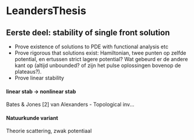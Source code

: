 # LeandersThesis

## Eerste deel: stability of single front solution
- Prove existence of solutions to PDE with functional analysis etc
- Prove rigorous that solutions exist: Hamiltonian, twee punten op zelfde potential, en ertussen strict lagere potential? Wat gebeurd er de andere kant op (altijd unbounded? of zijn het pulse oplossingen bovenop de plateaus?).
- Prove linear stability
#### linear stab -> nonlinear stab 
Bates & Jones [2] van Alexanders - Topological inv...

#### Natuurkunde variant
Theorie scattering, zwak potentiaal

